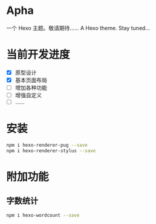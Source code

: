 # Apha #
一个 Hexo 主题。敬请期待……
A Hexo theme. Stay tuned...

# 当前开发进度
- [x] 原型设计
- [x] 基本页面布局
- [ ] 增加各种功能
- [ ] 增强自定义
- [ ] ……

# 安装
```bash
npm i hexo-renderer-pug --save
npm i hexo-renderer-stylus --save
```

# 附加功能
## 字数统计
```bash
npm i hexo-wordcount --save
```
